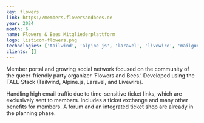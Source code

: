 ```yaml
---
key: flowers
link: https://members.flowersandbees.de
year: 2024
month: 6
name: Flowers & Bees Mitgliederplattform
logo: listicon-flowers.png
technologies: ['tailwind', 'alpine js', 'laravel', 'livewire', 'mailgun', 'alpine']
clients: []
---
```


Member portal and growing social network focused on the community of the queer-friendly party organizer ‘Flowers and Bees.’ Developed using the TALL-Stack (Tailwind, Alpine.js, Laravel, and Livewire).

Handling high email traffic due to time-sensitive ticket links, which are exclusively sent to members. Includes a ticket exchange and many other benefits for members. A forum and an integrated ticket shop are already in the planning phase.